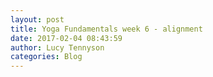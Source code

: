 ```yaml
---
layout: post
title: Yoga Fundamentals week 6 - alignment
date: 2017-02-04 08:43:59
author: Lucy Tennyson
categories: Blog
---
```

